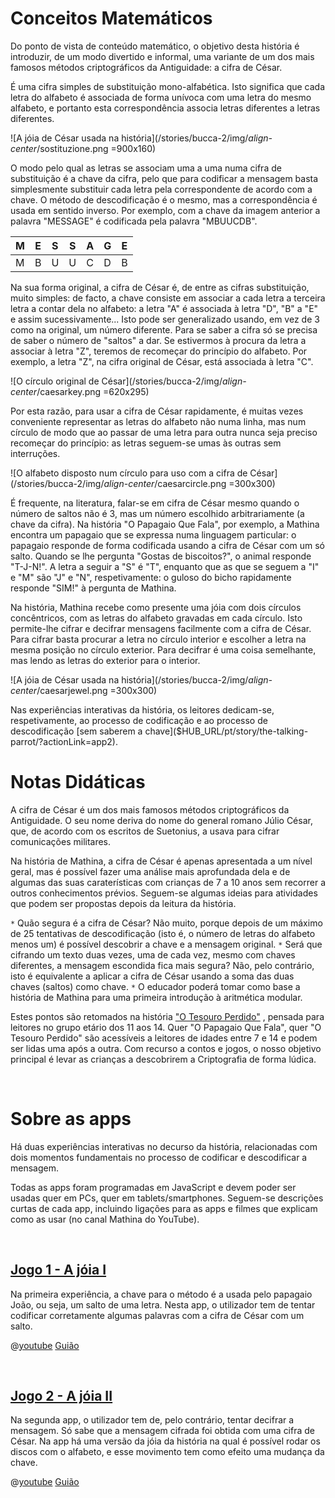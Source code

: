 # Conceitos Matemáticos
Do ponto de vista de conteúdo matemático, o objetivo desta história é introduzir, de um modo divertido e informal, uma variante de um dos mais famosos métodos criptográficos da Antiguidade: a cifra de César.

É uma cifra simples de substituição mono-alfabética. Isto significa que cada letra do alfabeto é associada de forma unívoca com uma letra do mesmo alfabeto, e portanto esta correspondência associa letras diferentes a letras diferentes.

![A jóia de César usada na história](/stories/bucca-2/img/_align-center_/sostituzione.png =900x160)

O modo pelo qual as letras se associam uma a uma numa cifra de substituição é a chave da cifra, pelo que para codificar a mensagem basta simplesmente substituir cada letra pela correspondente de acordo com a chave. O método de descodificação é o mesmo, mas a correspondência é usada em sentido inverso. Por exemplo, com a chave da imagem anterior a palavra "MESSAGE" é codificada pela palavra "MBUUCDB".

| M | E | S | S | A | G | E |
| ---- | ---- | ---- | ---- | ---- | ---- | ---- |
| M | B | U | U | C | D | B |

Na sua forma original, a cifra de César é, de entre as cifras substituição, muito simples: de facto, a chave consiste em associar a cada letra a terceira letra a contar dela no alfabeto: a letra "A" é associada à letra "D", "B" a "E" e assim sucessivamente... Isto pode ser generalizado usando, em vez de 3 como na original, um número diferente. Para se saber a cifra só se precisa de saber o número de "saltos" a dar. Se estivermos à procura da letra a associar à letra "Z", teremos de recomeçar do princípio do alfabeto. Por exemplo, a letra "Z", na cifra original de César, está associada à letra "C".


![O círculo original de César](/stories/bucca-2/img/_align-center_/caesarkey.png =620x295)


Por esta razão, para usar a cifra de César rapidamente, é muitas vezes conveniente representar as letras do alfabeto não numa linha, mas num círculo de modo que ao passar de uma letra para outra nunca seja preciso recomeçar do princípio: as letras seguem-se umas às outras sem interruções.

![O alfabeto disposto num círculo para uso com a cifra de César](/stories/bucca-2/img/_align-center_/caesarcircle.png =300x300)

É frequente, na literatura, falar-se em cifra de César mesmo quando o número de saltos não é 3, mas um número escolhido arbitrariamente (a chave da cifra).  Na história "O Papagaio Que Fala", por exemplo, a Mathina encontra um papagaio que se expressa numa linguagem particular: o papagaio responde de forma codificada usando a cifra de César com um só salto. Quando se lhe pergunta "Gostas de biscoitos?", o animal responde "T-J-N!". A letra a seguir a "S" é "T", enquanto que as que se seguem a "I" e "M" são "J" e "N", respetivamente: o guloso
do bicho rapidamente responde "SIM!" à pergunta de Mathina.
 
Na história, Mathina recebe como presente uma jóia com dois círculos concêntricos, com as letras do alfabeto gravadas em cada círculo.
Isto permite-lhe cifrar e decifrar mensagens facilmente com a cifra de César. Para cifrar basta procurar a letra no círculo interior e escolher a letra na mesma posição no círculo exterior. Para decifrar é uma coisa semelhante, mas lendo as letras do exterior para o interior.

![A jóia de César usada na história](/stories/bucca-2/img/_align-center_/caesarjewel.png =300x300)


Nas experiências interativas da história, os leitores dedicam-se, respetivamente, ao processo de codificação 
[]($HUB_URL/pt/story/the-talking-parrot/?actionLink=app1)
 e ao processo de descodificação 
[sem saberem a chave]($HUB_URL/pt/story/the-talking-parrot/?actionLink=app2).


# Notas Didáticas

A cifra de César é um dos mais famosos métodos criptográficos da Antiguidade.  O seu nome deriva do nome do general romano Júlio César, que, de acordo com os escritos de Suetonius, a usava para cifrar comunicações militares.

Na história de Mathina, a cifra de César é apenas apresentada a um nível geral, mas é possível fazer uma análise mais aprofundada dela e de algumas das suas caraterísticas com crianças de 7 a 10 anos sem recorrer a outros conhecimentos prévios. Seguem-se algumas ideias para atividades que podem ser propostas depois da leitura da história.

`*` Quão segura é a cifra de César? Não muito, porque depois de um máximo de 25 tentativas de descodificação (isto é, o número de letras do alfabeto menos um) é possível descobrir a chave e a mensagem original.
`*` Será que cifrando um texto duas vezes, uma de cada vez, mesmo com chaves diferentes, a mensagem escondida fica mais segura? Não, pelo contrário, isto é equivalente a aplicar a cifra de César usando a soma das duas chaves (saltos) como chave.
`*` O educador poderá tomar como base a história de Mathina para uma primeira introdução à aritmética modular.

Estes pontos são retomados na história 
["O Tesouro Perdido"]($HUB_URL/pt/story/the-lost-treasure/)
, pensada para leitores no grupo etário dos 11 aos 14. Quer "O Papagaio Que Fala", quer "O Tesouro Perdido" são acessíveis a leitores de idades entre 7 e 14 e podem ser lidas uma após a outra. Com recurso a contos e jogos, o nosso objetivo principal é levar as crianças a descobrirem a Criptografia de forma lúdica.

&nbsp;

# Sobre as apps

Há duas experiências interativas no decurso da história, relacionadas com dois momentos fundamentais no processo de codificar e descodificar a mensagem.

Todas as apps foram programadas em JavaScript e devem poder ser usadas quer em PCs, quer em tablets/smartphones. Seguem-se descrições curtas de cada app, incluindo ligações para as apps e filmes que explicam como as usar (no canal Mathina do YouTube).

&nbsp;

## [Jogo 1 - A jóia I]($HUB_URL/pt/story/the-talking-parrot/?actionLink=app1)

Na primeira experiência, a chave para o método é a usada pelo papagaio João, ou seja, um salto de uma letra. Nesta app, o utilizador tem de tentar codificar corretamente algumas palavras com a cifra de César com um salto.

@[youtube](OYrrdu4y_7E?_align-center_)
[Guião](/stories/bucca-2/transcripts/Script1-pt.pdf)

&nbsp;

## [Jogo 2 - A jóia II]($HUB_URL/pt/story/the-talking-parrot/?actionLink=app2)

Na segunda app, o utilizador tem de, pelo contrário, tentar decifrar a mensagem. Só sabe que a mensagem cifrada foi obtida com uma cifra de César.
Na app há uma versão da jóia da história na qual é possível rodar os discos com o alfabeto, e esse movimento tem como efeito uma mudança da chave.

@[youtube](OYrrdu4y_7E?_align-center_)
[Guião](/stories/bucca-2/transcripts/Script2-pt.pdf)

&nbsp;


